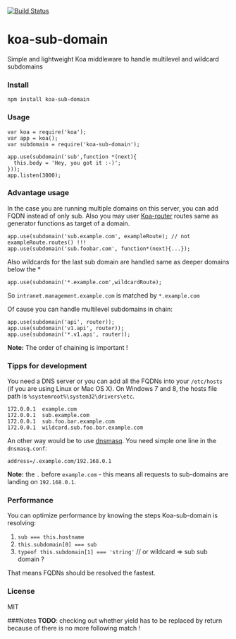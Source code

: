 [![Build Status](https://travis-ci.org/Student007/koa-sub-domain.svg)](https://travis-ci.org/Student007/koa-sub-domain)
# koa-sub-domain
Simple and lightweight Koa middleware to handle multilevel and wildcard subdomains

### Install

```
npm install koa-sub-domain
```

### Usage

```
var koa = require('koa');
var app = koa();
var subdomain = require('koa-sub-domain');

app.use(subdomain('sub',function *(next){
  this.body = 'Hey, you got it :-)';
}));
app.listen(3000);
```

### Advantage usage

In the case you are running multiple domains on this server, you can add FQDN instead of only sub. Also you may user [Koa-router](https://github.com/alexmingoia/koa-router) routes same as generator functions as target of a domain.

```
app.use(subdomain('sub.example.com', exampleRoute); // not exampleRoute.routes() !!!
app.use(subdomain('sub.foobar.com', function*(next){...});
```

Also wildcards for the last sub domain are handled same as deeper domains below the * 

```
app.use(subdomain('*.example.com',wildcardRoute);

```
So `intranet.management.example.com` is matched by `*.example.com`

Of cause you can handle multilevel subdomains in chain:

```
app.use(subdomain('api', router));
app.use(subdomain('v1.api', router));
app.use(subdomain('*.v1.api', router));
```
**Note:** The order of chaining is important !

### Tipps for development 

You need a DNS server or you can add all the FQDNs into your `/etc/hosts` (if you are using Linux or Mac OS X). On Windows 7 and 8, the hosts file path is `%systemroot%\system32\drivers\etc`.

```
172.0.0.1  example.com
172.0.0.1  sub.example.com
172.0.0.1  sub.foo.bar.example.com
172.0.0.1  wildcard.sub.foo.bar.example.com
```

An other way would be to use [dnsmasq](http://thekelleys.org.uk/dnsmasq/doc.html). You need simple one line in the `dnsmasq.conf`:

```
address=/.example.com/192.168.0.1
```
**Note:** the `.` before `example.com` - this means all requests to sub-domains are landing on `192.168.0.1`.

### Performance

You can optimize performance by knowing the steps Koa-sub-domain is resolving:


1. `sub === this.hostname`
2. `this.subdomain[0] === sub`
3. `typeof this.subdomain[1] === 'string'` // or wildcard => sub sub domain ?

That means FQDNs should be resolved the fastest.

### License
MIT

###Notes
**TODO**: checking out whether yield has to be replaced by return because of there is no more following match !
